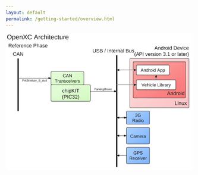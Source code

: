 ```yaml
---
layout: default
permalink: /getting-started/overview.html
---
```


![OpenXC Architecture Diagram](/images/openxc-architecture.jpeg)
